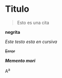 # Titulo

> Esto es una cita

**negrita**

_Este testo esta en cursiva_

~~Error~~

***Memento mori***

A<sup>a</sup>

